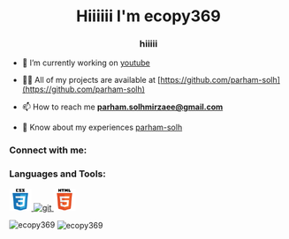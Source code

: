 <h1 align="center">Hiiiiii I'm ecopy369</h1>
<h3 align="center">hiiiii</h3>

- 🔭 I’m currently working on [youtube](https://github.com/parham-solh/Youtube)

- 👨‍💻 All of my projects are available at [https://github.com/parham-solh](https://github.com/parham-solh)

- 📫 How to reach me **parham.solhmirzaee@gmail.com**

- 📄 Know about my experiences [parham-solh](parham-solh)

<h3 align="left">Connect with me:</h3>
<p align="left">
</p>

<h3 align="left">Languages and Tools:</h3>
<p align="left"> <a href="https://www.w3schools.com/css/" target="_blank" rel="noreferrer"> <img src="https://raw.githubusercontent.com/devicons/devicon/master/icons/css3/css3-original-wordmark.svg" alt="css3" width="40" height="40"/> </a> <a href="https://git-scm.com/" target="_blank" rel="noreferrer"> <img src="https://www.vectorlogo.zone/logos/git-scm/git-scm-icon.svg" alt="git" width="40" height="40"/> </a> <a href="https://www.w3.org/html/" target="_blank" rel="noreferrer"> <img src="https://raw.githubusercontent.com/devicons/devicon/master/icons/html5/html5-original-wordmark.svg" alt="html5" width="40" height="40"/> </a> </p>

<p><img align="left" src="https://github-readme-stats.vercel.app/api/top-langs?username=ecopy369&show_icons=true&locale=en&layout=compact" alt="ecopy369" /></p>

<p>&nbsp;<img align="center" src="https://github-readme-stats.vercel.app/api?username=ecopy369&show_icons=true&locale=en" alt="ecopy369" /></p>

